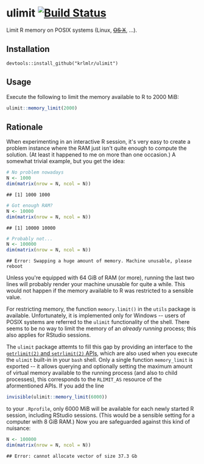 # ulimit [![Build Status](https://travis-ci.org/krlmlr/ulimit.png?branch=master)](https://travis-ci.org/krlmlr/ulimit)

Limit R memory on POSIX systems (Linux, [~~OS X~~](http://stackoverflow.com/q/3274385/946850), ...).

## Installation

```
devtools::install_github("krlmlr/ulimit")
```

## Usage

Execute the following to limit the memory available to R to 2000 MiB:

```r
ulimit::memory_limit(2000)
```

## Rationale

When experimenting in an interactive R session, it's very easy to create a problem instance where the RAM just isn't quite enough to compute the solution.  (At least it happened to me on more than one occasion.)  A somewhat trivial example, but you get the idea:




```r
# No problem nowadays
N <- 1000
dim(matrix(nrow = N, ncol = N))
```

```
## [1] 1000 1000
```

```r
# Got enough RAM?
N <- 10000
dim(matrix(nrow = N, ncol = N))
```

```
## [1] 10000 10000
```

```r
# Probably not...
N <- 100000
dim(matrix(nrow = N, ncol = N))
```

```
## Error: Swapping a huge amount of memory. Machine unusable, please reboot
```

Unless you're equipped with 64 GiB of RAM (or more), running the last two lines will probably render your machine unusable for quite a while.  This would not happen if the memory available to R was restricted to a sensible value.

For restricting memory, the function `memory.limit()` in the `utils` package is available.  Unfortunately, it is implemented only for Windows -- users of POSIX systems are referred to the `ulimit` functionality of the shell.  There seems to be no way to limit the memory of an *already running* process; this also applies for RStudio sessions.

The `ulimit` package attemts to fill this gap by providing an interface to the [`getrlimit(2)` and `setrlimit(2)` APIs](http://linux.die.net/man/2/getrlimit), which are also used when you execute the `ulimit` built-in in your `bash` shell.  Only a single function `memory_limit` is exported -- it allows querying and optionally setting the maximum amount of virtual memory available to the running process (and also to child processes), this corresponds to the `RLIMIT_AS` resource of the aformentioned APIs.  If you add the line


```r
invisible(ulimit::memory_limit(6000))
```

to your `.Rprofile`, only 6000 MiB will be available for each newly started R session, including RStudio sessions.  (This would be a sensible setting for a computer with 8 GiB RAM.)  Now you are safeguarded against this kind of nuisance:




```r
N <- 100000
dim(matrix(nrow = N, ncol = N))
```

```
## Error: cannot allocate vector of size 37.3 Gb
```
